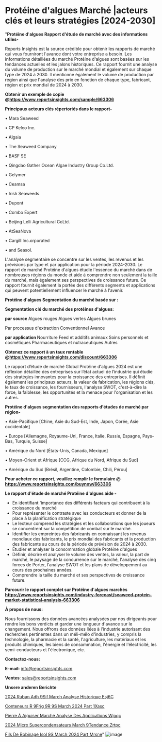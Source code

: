 # Protéine d'algues Marché |acteurs clés et leurs stratégies [2024-2030]

"<strong>Protéine d'algues Rapport d'étude de marché avec des informations utiles-</strong>

Reports Insights est la source crédible pour obtenir les rapports de marché qui vous fourniront l'avance dont votre entreprise a besoin. Les informations détaillées du marché Protéine d'algues sont basées sur les tendances actuelles et les jalons historiques. Ce rapport fournit une analyse du volume de production sur le marché mondial et également sur chaque type de 2024 à 2030. Il mentionne également le volume de production par région ainsi que l'analyse des prix en fonction de chaque type, fabricant, région et prix mondial de 2024 à 2030.

<strong><b>Obtenir un exemple de copie @</b></strong><a href=https://www.reportsinsights.com/sample/663306><strong><b>https://www.reportsinsights.com/sample/663306</b></strong></a>

<b>Principaux acteurs clés répertoriés dans le rapport-</b>

<b> </b>• Mara Seaweed

• CP Kelco  Inc.

• Algaia

• The Seaweed Company

• BASF SE

• Qingdao Gather Ocean Algae Industry Group Co.Ltd.

• Gelymer

• Ceamsa

• Irish Seaweeds

• Dupont

• Combo Expert

• Beijing Lelli Agricultural CoLtd.

• AtSeaNova

• Cargill Inc.orporated

• and Seasol.

L'analyse segmentaire se concentre sur les ventes, les revenus et les prévisions par type et par application pour la période 2024-2030. Le rapport de marché Protéine d'algues étudie l'essence du marché dans de nombreuses régions du monde et aide à comprendre non seulement la taille du marché, mais également ses perspectives de croissance future. Ce rapport fournit également la portée des différents segments et applications qui peuvent potentiellement influencer le marché à l'avenir.

<strong>Protéine d'algues Segmentation du marché basée sur :</strong>

<strong> Segmentation clé du marché des protéines d'algues: </strong>

<strong> par source </strong>
Algues rouges
Algues vertes
Algues brunes

Par processus d'extraction
Conventionnel
Avance

<strong> par application </strong>
Nourriture
Feed et additifs animaux
Soins personnels et cosmétiques
Pharmaceutiques et nutraceutiques
Autres

<strong><b>Obtenez ce rapport à un taux rentable @</b></strong><a href=https://www.reportsinsights.com/discount/663306><strong><b>https://www.reportsinsights.com/discount/663306</b></strong></a>

Le rapport d’étude de marché Global Protéine d'algues 2024 est une réflexion détaillée des entreprises sur l’état actuel de l’industrie qui étudie des stratégies innovantes pour la croissance des entreprises. Il définit également les principaux acteurs, la valeur de fabrication, les régions clés, le taux de croissance, les fournisseurs, l'analyse SWOT, c'est-à-dire la force, la faiblesse, les opportunités et la menace pour l'organisation et les autres.

<strong>Protéine d'algues segmentation des rapports d'études de marché par région-</strong>

• Asie-Pacifique [Chine, Asie du Sud-Est, Inde, Japon, Corée, Asie occidentale]

• Europe [Allemagne, Royaume-Uni, France, Italie, Russie, Espagne, Pays-Bas, Turquie, Suisse]

• Amérique du Nord [États-Unis, Canada, Mexique]

• Moyen-Orient et Afrique [CCG, Afrique du Nord, Afrique du Sud]

• Amérique du Sud [Brésil, Argentine, Colombie, Chili, Pérou]

<strong>Pour acheter ce rapport, veuillez remplir le formulaire @   <a href=https://www.reportsinsights.com/buynow/663306>https://www.reportsinsights.com/buynow/663306</a></strong>

<strong>Le rapport d'étude de marché Protéine d'algues aide -</strong>
<ul>
  <li>En identifiant 'importance des différents facteurs qui contribuent à la croissance du marché</li>
  <li>Pour représenter le contraste avec les conducteurs et donner de la place à la planification stratégique</li>
  <li>Le lecteur comprend les stratégies et les collaborations que les joueurs se concentrent sur la compétition de combat sur le marché.</li>
  <li>Identifier les empreintes des fabricants en connaissant les revenus mondiaux des fabricants, le prix mondial des fabricants et la production des fabricants au cours de la période de prévision de 2024 à 2030.</li>
  <li>Étudier et analyser la consommation globale Protéine d'algues</li>
  <li>Définir, décrire et analyser le volume des ventes, la valeur, la part de marché, le paysage de la concurrence sur le marché, l'analyse des cinq forces de Porter, l'analyse SWOT et les plans de développement au cours des prochaines années.</li>
  <li>Comprendre la taille du marché et ses perspectives de croissance future.</li>
</ul>

<strong>Parcourir le rapport complet sur Protéine d'algues marchés <a href=https://www.reportsinsights.com/industry-forecast/seaweed-protein-market-statistical-analysis-663306>https://www.reportsinsights.com/industry-forecast/seaweed-protein-market-statistical-analysis-663306</a></strong>

<strong>À propos de nous:</strong>

Nous fournissons des données avancées analysées par nos dirigeants pour rendre les bons verdicts et garder une longueur d'avance sur le changement. Nous offrons des données liées à l'industrie autorisant des recherches pertinentes dans un méli-mélo d'industries, y compris la technologie, la pharmacie et la santé, l'agriculture, les matériaux et les produits chimiques, les biens de consommation, l'énergie et l'électricité, les semi-conducteurs et l'électronique, etc.

<strong>Contactez-nous:</strong>

<strong>E-mail:</strong> <a href=mailto:info@reportsinsights.com>info@reportsinsights.com</a>

<strong>Ventes</strong>: <a href=mailto:sales@reportsinsights.com>sales@reportsinsights.com</a>

<strong>Unsere anderen Berichte</strong>

<a href=https://www.linkedin.com/pulse/2024-ruban-adh%C3%A9sif-march%C3%A9-analyse-historique-esj6c/>2024 Ruban Adh 9Sif March Analyse Historique Esj6C</a>

<a href=https://www.linkedin.com/pulse/conteneurs-r%C3%A9frig%C3%A9r%C3%A9s-march%C3%A9-2024-part-1xasc/>Conteneurs R 9Frig 9R 9S March 2024 Part 1Xasc</a>

<a href=https://www.linkedin.com/pulse/pierre-à-aiguiser-marché-analyse-des-applications-wjoqc/>Pierre À Aiguiser Marché Analyse Des Applications Wjoqc</a>

<a href=https://www.linkedin.com/pulse/2024-micro-supercondensateurs-march%C3%A9tendance-zrtpc/>2024 Micro Supercondensateurs March 9Tendance Zrtpc</a>

<a href=https://www.linkedin.com/pulse/fils-de-bobinage-isol%C3%A9s-march%C3%A9-2024-part-mrsne/>Fils De Bobinage Isol 9S March 2024 Part Mrsne</a>"
![image](https://github.com/daminid12/RImarketdynamics/assets/158430485/0e691d5a-d414-4cdd-bb5c-47935ee8c2c3)
